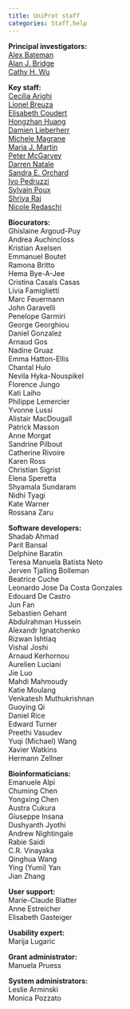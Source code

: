 ```yaml
---
title: UniProt staff
categories: Staff,help
---
```


**Principal investigators:**  
[Alex Bateman](https://www.uniprot.org/help/bateman)  
[Alan J. Bridge](https://www.uniprot.org/help/bridge)  
[Cathy H. Wu](http://pir.georgetown.edu/pirwww/aboutpir/wubio.shtml)

**Key staff:**  
[Cecilia Arighi](https://www.uniprot.org/help/key%5Fstaff#arighi)  
[Lionel Breuza](https://www.uniprot.org/help/key%5Fstaff#breuza)  
[Elisabeth Coudert](https://www.uniprot.org/help/key%5Fstaff#coudert)  
[Hongzhan Huang](https://www.uniprot.org/help/key%5Fstaff#huang)  
[Damien Lieberherr](https://www.uniprot.org/help/key%5Fstaff#lieberherr)  
[Michele Magrane](https://www.uniprot.org/help/key%5Fstaff#magrane)  
[Maria J. Martin](https://www.uniprot.org/help/key%5Fstaff#martin)  
[Peter McGarvey](https://www.uniprot.org/help/key%5Fstaff#mcgarvey)  
[Darren Natale](https://www.uniprot.org/help/key%5Fstaff#natale)  
[Sandra E. Orchard](https://www.uniprot.org/help/key%5Fstaff#orchard)  
[Ivo Pedruzzi](https://www.uniprot.org/help/key%5Fstaff#pedruzzi)  
[Sylvain Poux](https://www.uniprot.org/help/key%5Fstaff#poux)  
[Shriya Raj](https://www.uniprot.org/help/key%5Fstaff#raj)  
[Nicole Redaschi](https://www.uniprot.org/help/key%5Fstaff#redaschi)

**Biocurators:**  
Ghislaine Argoud-Puy  
Andrea Auchincloss  
Kristian Axelsen  
Emmanuel Boutet  
Ramona Britto  
Hema Bye-A-Jee  
Cristina Casals Casas  
Livia Famiglietti  
Marc Feuermann  
John Garavelli  
Penelope Garmiri  
George Georghiou  
Daniel Gonzalez  
Arnaud Gos  
Nadine Gruaz  
Emma Hatton-Ellis  
Chantal Hulo  
Nevila Hyka-Nouspikel  
Florence Jungo  
Kati Laiho  
Philippe Lemercier  
Yvonne Lussi  
Alistair MacDougall  
Patrick Masson  
Anne Morgat  
Sandrine Pilbout  
Catherine Rivoire  
Karen Ross  
Christian Sigrist  
Elena Speretta  
Shyamala Sundaram  
Nidhi Tyagi  
Kate Warner  
Rossana Zaru

**Software developers:**  
Shadab Ahmad  
Parit Bansal  
Delphine Baratin  
Teresa Manuela Batista Neto  
Jerven Tjalling Bolleman  
Beatrice Cuche  
Leonardo Jose Da Costa Gonzales  
Edouard De Castro  
Jun Fan  
Sebastien Gehant  
Abdulrahman Hussein  
Alexandr Ignatchenko  
Rizwan Ishtiaq  
Vishal Joshi  
Arnaud Kerhornou  
Aurelien Luciani  
Jie Luo  
Mahdi Mahmoudy  
Katie Moulang  
Venkatesh Muthukrishnan  
Guoying Qi  
Daniel Rice  
Edward Turner  
Preethi Vasudev  
Yuqi (Michael) Wang  
Xavier Watkins  
Hermann Zellner

**Bioinformaticians:**  
Emanuele Alpi  
Chuming Chen  
Yongxing Chen  
Austra Cukura  
Giuseppe Insana  
Dushyanth Jyothi  
Andrew Nightingale  
Rabie Saidi  
C.R. Vinayaka  
Qinghua Wang  
Ying (Yumi) Yan  
Jian Zhang

**User support:**  
Marie-Claude Blatter  
Anne Estreicher  
Elisabeth Gasteiger

**Usability expert:**  
Marija Lugaric

**Grant administrator:**  
Manuela Pruess

**System administrators:**  
Leslie Arminski  
Monica Pozzato
